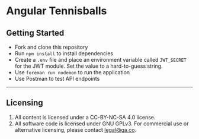 # Angular Tennisballs

## Getting Started

* Fork and clone this repository
* Run `npm install` to install dependencies
* Create a `.env` file and place an environment variable called `JWT_SECRET` for the JWT module. Set the value to a hard-to-guess string.
* Use `foreman run nodemon` to run the application
* Use Postman to test API endpoints

---

## Licensing
1. All content is licensed under a CC-BY-NC-SA 4.0 license.
2. All software code is licensed under GNU GPLv3. For commercial use or alternative licensing, please contact legal@ga.co.
